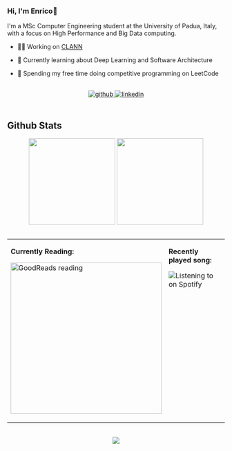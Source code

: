 ### Hi, I'm Enrico🚀  
  

I'm a MSc Computer Engineering student at the University of Padua, Italy, with a focus on High Performance and Big Data computing.  
  
- 👨‍💻 Working on [CLANN](https://github.com/enricobolzonello/clann)

- 📘 Currently learning about Deep Learning and Software Architecture  

- 🏇 Spending my free time doing competitive programming on LeetCode  

<br/>
   
<div align="center">
<a href="https://github.com/enricobolzonello" target="_blank">
<img src=https://img.shields.io/badge/github-%2324292e.svg?&style=for-the-badge&logo=github&logoColor=white alt=github style="margin-bottom: 5px;" />
</a>
<a href="https://linkedin.com/in/enrico-bolzonello" target="_blank">
<img src=https://img.shields.io/badge/linkedin-%231E77B5.svg?&style=for-the-badge&logo=linkedin&logoColor=white alt=linkedin style="margin-bottom: 5px;" />
</a>  
</div>  
  

<br/>  


## Github Stats  
<div align="center">
  <img height=200 align="center" src="https://github-readme-stats.vercel.app/api?username=enricobolzonello" />
  <img height=200 align="center" src="https://github-readme-stats.vercel.app/api/top-langs?username=enricobolzonello&layout=compact&langs_count=8&card_width=320&exclude_repo=LongEvalRetrieval-faderic,ml_homeworks,ids_homeworks" />
</div> 

<br/>  

<div align="center">
<table><tr><td valign="top" width="50%">

**Currently Reading:**  
  

<a href="https://www.goodreads.com/user/updates_rss/143912512?key=eU5InMnlFbVvZDqskZxYfl_VWK7kjRyVQEQUS5Nqj7oiOULU"><img src="https://goodreads-readme.vercel.app/api/book?id=143912512" alt="GoodReads reading" width="350" /></a>  


</td><td valign="top" width="50%">

**Recently played song:**  
  

![Listening to on Spotify](https://spotify-github-profile.kittinanx.com/api/view?uid=enricobolzonello&cover_image=true&theme=natemoo-re&show_offline=false&background_color=000000&interchange=true)

</td></tr></table>  
</div>

<br/>  

<div align="center">
<img src="https://komarev.com/ghpvc/?username=enricobolzonello&&style=flat-square" align="center" />
</div>  
